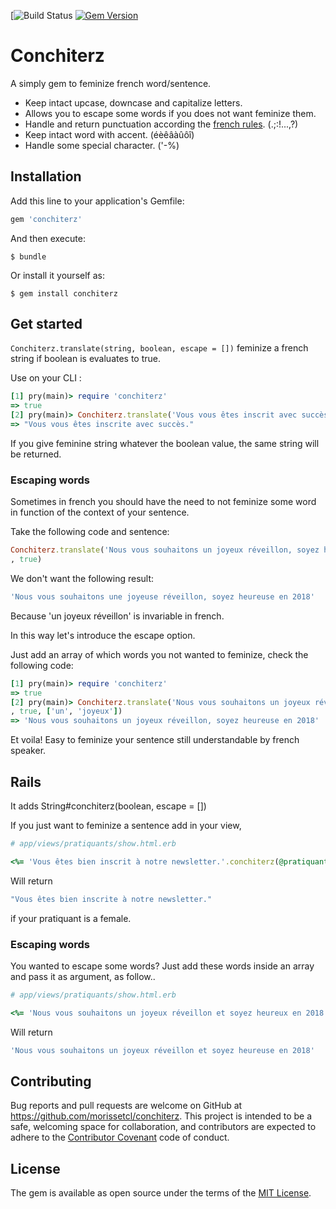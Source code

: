 [![Build Status](https://img.shields.io/circleci/build/github/morissetcl/conchiterz/master)
[![Gem Version](https://badge.fury.io/rb/conchiterz.svg)](https://badge.fury.io/rb/conchiterz)
# Conchiterz

A simply gem to feminize french word/sentence.

* Keep intact upcase, downcase and capitalize letters.
* Allows you to escape some words if you does not want feminize them.
* Handle and return punctuation according the [french rules](http://www.la-ponctuation.com/). (.;:!...,?)
* Keep intact word with accent. (éèêâàûôî)
* Handle some special character. ('-%)

## Installation

Add this line to your application's Gemfile:

```ruby
gem 'conchiterz'
```

And then execute:

    $ bundle

Or install it yourself as:

    $ gem install conchiterz

## Get started
`Conchiterz.translate(string, boolean, escape = [])` feminize a french string if boolean is evaluates to true.

Use on your CLI :
```ruby
[1] pry(main)> require 'conchiterz'
=> true
[2] pry(main)> Conchiterz.translate('Vous vous êtes inscrit avec succès.', true)
=> "Vous vous êtes inscrite avec succès."
```

If you give feminine string whatever the boolean value, the same string will be returned.

### Escaping words

Sometimes in french you should have the need to not feminize some word in function of the context of your sentence.

Take the following code and sentence:

```ruby
Conchiterz.translate('Nous vous souhaitons un joyeux réveillon, soyez heureux en 2018'
, true)
```

We don't want the following result:

```ruby
'Nous vous souhaitons une joyeuse réveillon, soyez heureuse en 2018'
```
Because 'un joyeux réveillon' is invariable in french.

In this way let's introduce the escape option.

Just add an array of which words you not wanted to feminize, check the following code:

```ruby
[1] pry(main)> require 'conchiterz'
=> true
[2] pry(main)> Conchiterz.translate('Nous vous souhaitons un joyeux réveillon, soyez heureux en 2018'
, true, ['un', 'joyeux'])
=> 'Nous vous souhaitons un joyeux réveillon, soyez heureuse en 2018'
```
Et voila! Easy to feminize your sentence still understandable by french speaker.

## Rails

It adds String#conchiterz(boolean, escape = [])

If you just want to feminize a sentence add in your view,

```ruby
# app/views/pratiquants/show.html.erb

<%= 'Vous êtes bien inscrit à notre newsletter.'.conchiterz(@pratiquant.female?) %>
```
Will return

```ruby
"Vous êtes bien inscrite à notre newsletter."
```
if your pratiquant is a female.

### Escaping words

You wanted to escape some words? Just add these words inside an array and pass it as argument, as follow..

```ruby
# app/views/pratiquants/show.html.erb

<%= 'Nous vous souhaitons un joyeux réveillon et soyez heureux en 2018'.conchiterz(@pratiquant.female?,['un', 'joyeux']) %>
```
Will return

```ruby
'Nous vous souhaitons un joyeux réveillon et soyez heureuse en 2018'
```

## Contributing

Bug reports and pull requests are welcome on GitHub at https://github.com/morissetcl/conchiterz. This project is intended to be a safe, welcoming space for collaboration, and contributors are expected to adhere to the [Contributor Covenant](http://contributor-covenant.org) code of conduct.


## License

The gem is available as open source under the terms of the [MIT License](http://opensource.org/licenses/MIT).
